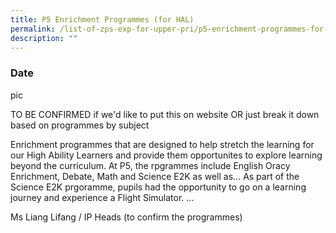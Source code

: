 ```yaml
---
title: P5 Enrichment Programmes (for HAL)
permalink: /list-of-zps-exp-for-upper-pri/p5-enrichment-programmes-for-hal/
description: ""
---
```

### **Date**

pic

TO BE CONFIRMED if we'd like to put this on website OR just break it down based on programmes by subject

Enrichment programmes that are designed to help stretch the learning for our High Ability Learners and provide them opportunites to explore learning beyond the curriculum. At P5, the rpgrammes include English Oracy Enrichment, Debate, Math and Science E2K as well as... As part of the Science E2K prgoramme, pupils had the opportunity to go on a learning journey and experience a Flight Simulator. ...

Ms Liang Lifang / IP Heads (to confirm the programmes)